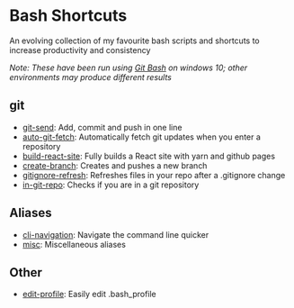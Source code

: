# Bash Shortcuts
An evolving collection of my favourite bash scripts and shortcuts to increase productivity and consistency

*Note: These have been run using [Git Bash](https://git-scm.com/downloads) on windows 10; other environments may produce different results*

## git
- [git-send](https://github.com/reid-moffat/bash-shortcuts/blob/main/git/git-send.sh): Add, commit and push in one line
- [auto-git-fetch](https://github.com/reid-moffat/bash-shortcuts/blob/main/git/auto-git-fetch.sh): Automatically fetch git updates when you enter a repository
- [build-react-site](https://github.com/reid-moffat/bash-shortcuts/blob/main/git/build-react-site.sh): Fully builds a React site with yarn and github pages
- [create-branch](https://github.com/reid-moffat/bash-shortcuts/blob/main/git/create-branch.sh): Creates and pushes a new branch
- [gitignore-refresh](https://github.com/reid-moffat/bash-shortcuts/blob/main/git/gitignore-refresh.sh): Refreshes files in your repo after a .gitignore change
- [in-git-repo](https://github.com/reid-moffat/bash-shortcuts/blob/main/git/in-git-repo.sh): Checks if you are in a git repository

## Aliases
- [cli-navigation](https://github.com/reid-moffat/bash-shortcuts/blob/main/aliases/cli-navigation.sh): Navigate the command line quicker
- [misc](https://github.com/reid-moffat/bash-shortcuts/blob/main/aliases/misc.sh): Miscellaneous aliases

## Other
- [edit-profile](https://github.com/reid-moffat/bash-shortcuts/blob/main/other/edit-profile.sh): Easily edit .bash_profile
